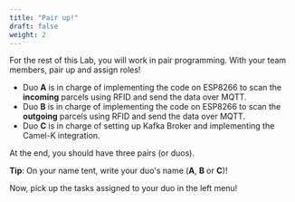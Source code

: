 ```yaml
---
title: "Pair up!"
draft: false
weight: 2
---
```


For the rest of this Lab, you will work in pair programming.
With your team members, pair up and assign roles!

* Duo **A** is in charge of implementing the code on ESP8266 to scan the **incoming** parcels using RFID and send the data over MQTT.
* Duo **B** is in charge of implementing the code on ESP8266 to scan the **outgoing** parcels using RFID and send the data over MQTT.
* Duo **C** is in charge of setting up Kafka Broker and implementing the Camel-K integration.

At the end, you should have three pairs (or duos).

**Tip**: On your name tent, write your duo's name (**A**, **B** or **C**)!

Now, pick up the tasks assigned to your duo in the left menu!
